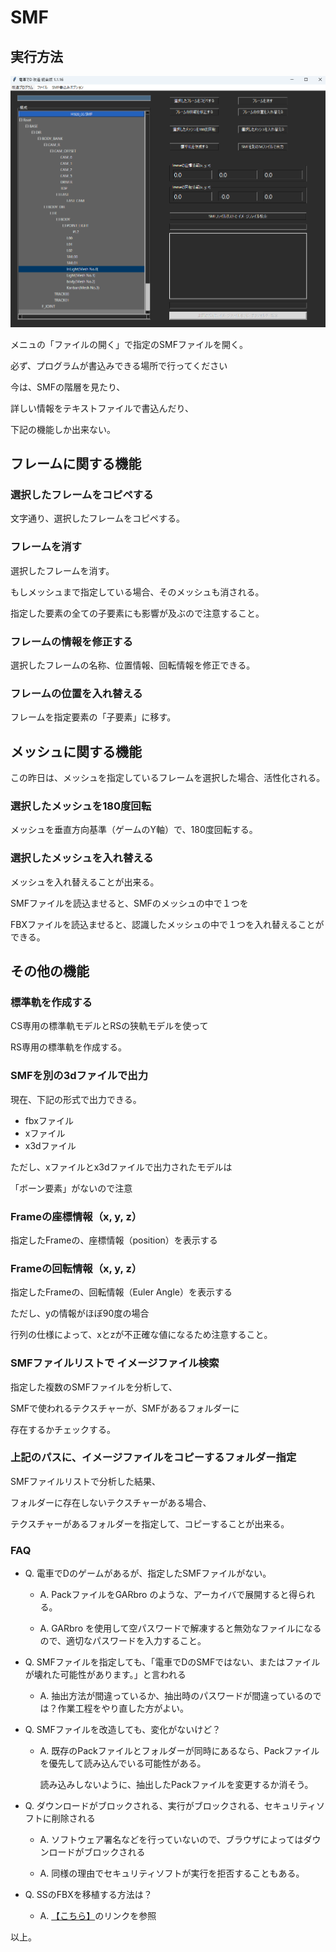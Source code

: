 # SMF


## 実行方法

![title](image/title.png)

メニュの「ファイルの開く」で指定のSMFファイルを開く。

必ず、プログラムが書込みできる場所で行ってください

今は、SMFの階層を見たり、

詳しい情報をテキストファイルで書込んだり、

下記の機能しか出来ない。

## フレームに関する機能

### 選択したフレームをコピペする

文字通り、選択したフレームをコピペする。

### フレームを消す

選択したフレームを消す。

もしメッシュまで指定している場合、そのメッシュも消される。

指定した要素の全ての子要素にも影響が及ぶので注意すること。

### フレームの情報を修正する

選択したフレームの名称、位置情報、回転情報を修正できる。

### フレームの位置を入れ替える

フレームを指定要素の「子要素」に移す。

## メッシュに関する機能

この昨日は、メッシュを指定しているフレームを選択した場合、活性化される。

### 選択したメッシュを180度回転

メッシュを垂直方向基準（ゲームのY軸）で、180度回転する。

### 選択したメッシュを入れ替える

メッシュを入れ替えることが出来る。

SMFファイルを読込ませると、SMFのメッシュの中で１つを

FBXファイルを読込ませると、認識したメッシュの中で１つを入れ替えることができる。

## その他の機能

### 標準軌を作成する

CS専用の標準軌モデルとRSの狭軌モデルを使って

RS専用の標準軌を作成する。

### SMFを別の3dファイルで出力

現在、下記の形式で出力できる。

 * fbxファイル
 * xファイル
 * x3dファイル

ただし、xファイルとx3dファイルで出力されたモデルは

「ボーン要素」がないので注意

### Frameの座標情報（x, y, z）

指定したFrameの、座標情報（position）を表示する

### Frameの回転情報（x, y, z）

指定したFrameの、回転情報（Euler Angle）を表示する

ただし、yの情報がほぼ90度の場合

行列の仕様によって、xとzが不正確な値になるため注意すること。

### SMFファイルリストで イメージファイル検索

指定した複数のSMFファイルを分析して、

SMFで使われるテクスチャーが、SMFがあるフォルダーに

存在するかチェックする。

### 上記のパスに、イメージファイルをコピーするフォルダー指定

SMFファイルリストで分析した結果、

フォルダーに存在しないテクスチャーがある場合、

テクスチャーがあるフォルダーを指定して、コピーすることが出来る。

### FAQ


* Q. 電車でDのゲームがあるが、指定したSMFファイルがない。  

  * A. PackファイルをGARbro のような、アーカイバで展開すると得られる。

  * A. GARbro を使用して空パスワードで解凍すると無効なファイルになるので、適切なパスワードを入力すること。


* Q. SMFファイルを指定しても、「電車でDのSMFではない、またはファイルが壊れた可能性があります。」と言われる

  * A. 抽出方法が間違っているか、抽出時のパスワードが間違っているのでは？作業工程をやり直した方がよい。

* Q. SMFファイルを改造しても、変化がないけど？

  * A. 既存のPackファイルとフォルダーが同時にあるなら、Packファイルを優先して読み込んでいる可能性がある。

    読み込みしないように、抽出したPackファイルを変更するか消そう。

* Q. ダウンロードがブロックされる、実行がブロックされる、セキュリティソフトに削除される

  * A. ソフトウェア署名などを行っていないので、ブラウザによってはダウンロードがブロックされる

  * A. 同様の理由でセキュリティソフトが実行を拒否することもある。

* Q. SSのFBXを移植する方法は？

  * A. [【こちら】](FBX.md)のリンクを参照

以上。